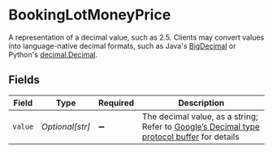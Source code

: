 # BookingLotMoneyPrice

A representation of a decimal value, such as 2.5. Clients may convert values into language-native decimal formats, such as Java's [BigDecimal][] or Python's [decimal.Decimal][].

 [BigDecimal]:
 https://docs.oracle.com/en/java/javase/11/docs/api/java.base/java/math/BigDecimal.html
 [decimal.Decimal]: https://docs.python.org/3/library/decimal.html


## Fields

| Field                                                                                                                                                                                                              | Type                                                                                                                                                                                                               | Required                                                                                                                                                                                                           | Description                                                                                                                                                                                                        |
| ------------------------------------------------------------------------------------------------------------------------------------------------------------------------------------------------------------------ | ------------------------------------------------------------------------------------------------------------------------------------------------------------------------------------------------------------------ | ------------------------------------------------------------------------------------------------------------------------------------------------------------------------------------------------------------------ | ------------------------------------------------------------------------------------------------------------------------------------------------------------------------------------------------------------------ |
| `value`                                                                                                                                                                                                            | *Optional[str]*                                                                                                                                                                                                    | :heavy_minus_sign:                                                                                                                                                                                                 | The decimal value, as a string; Refer to [Google’s Decimal type protocol buffer](https://github.com/googleapis/googleapis/blob/40203ca1880849480bbff7b8715491060bbccdf1/google/type/decimal.proto#L33) for details |